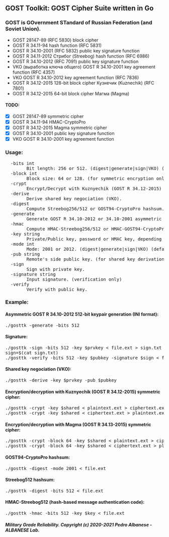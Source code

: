 ## GOST Toolkit: GOST Cipher Suite written in Go

### GOST is GOvernment STandard of Russian Federation (and Soviet Union).

* GOST 28147-89 (RFC 5830) block cipher
* GOST R 34.11-94 hash function (RFC 5831)
* GOST R 34.10-2001 (RFC 5832) public key signature function
* GOST R 34.11-2012 Стрибог (Streebog) hash function (RFC 6986)
* GOST R 34.10-2012 (RFC 7091) public key signature function
* VKO (выработка ключа общего) GOST R 34.10-2001 key agreement function (RFC 4357)
* VKO GOST R 34.10-2012 key agreement function (RFC 7836)
* GOST R 34.12-2015 128-bit block cipher Кузнечик (Kuznechik) (RFC 7801)
* GOST R 34.12-2015 64-bit block cipher Магма (Magma)

#### TODO:
  - [x] GOST 28147-89 symmetric cipher
  - [x] GOST R 34.11-94 HMAC-CryptoPro
  - [x] GOST R 34.12-2015 Magma symmetric cipher
  - [x] GOST R 34.10-2001 public key signature function
  - [x] VKO GOST R 34.10-2001 key agreement function

### Usage:
<pre>  -bits int
        Bit length: 256 or 512. (digest|generate|sign|VKO) (default 256)
  -block int
        Block size: 64 or 128. (for symmetric encryption only) (default 128)
  -crypt
        Encrypt/Decrypt with Kuznyechik (GOST R 34.12-2015) symmetric cipher.
  -derive
        Derive shared key negociation (VKO).
  -digest
        Compute Streebog256/512 or GOST94-CryptoPro hashsum.
  -generate
        Generate GOST R 34.10-2012 or 34.10-2001 asymmetric keypair.
  -hmac
        Compute HMAC-Streebog256/512 or HMAC-GOST94-CryptoPro.
  -key string
        Private/Public key, password or HMAC key, depending on operation.
  -mode int
        Mode: 2001 or 2012. (digest|generate|sign|VKO) (default 2012)
  -pub string
        Remote's side public key. (for shared key derivation only)
  -sign
        Sign with private key.
  -signature string
        Input signature. (verification only)
  -verify
        Verify with public key.</pre>
### Example:
#### Asymmetric GOST R 34.10-2012 512-bit keypair generation (INI format):
<pre>./gosttk -generate -bits 512
</pre>
#### Signature:
<pre>./gosttk -sign -bits 512 -key $prvkey < file.ext > sign.txt
sign=$(cat sign.txt)
./gosttk -verify -bits 512 -key $pubkey -signature $sign < file.ext
</pre>
#### Shared key negociation (VKO):
<pre>./gosttk -derive -key $prvkey -pub $pubkey
</pre>
#### Encryption/decryption with Kuznyechik (GOST R 34.12-2015) symmetric cipher:
<pre>./gosttk -crypt -key $shared < plaintext.ext > ciphertext.ext
./gosttk -crypt -key $shared < ciphertext.ext > plaintext.ext
</pre>
#### Encryption/decryption with Magma (GOST R 34.13-2015) symmetric cipher:
<pre>./gosttk -crypt -block 64 -key $shared < plaintext.ext > ciphertext.ext
./gosttk -crypt -block 64 -key $shared < ciphertext.ext > plaintext.ext
</pre>
#### GOST94-CryptoPro hashsum:
<pre>./gosttk -digest -mode 2001 < file.ext
</pre>
#### Streebog512 hashsum:
<pre>./gosttk -digest -bits 512 < file.ext
</pre>
#### HMAC-Streebog512 (hash-based message authentication code):
<pre>./gosttk -hmac -bits 512 -key $key < file.ext
</pre>

##### Military Grade Reliability. Copyright (c) 2020-2021 Pedro Albanese - ALBANESE Lab.
